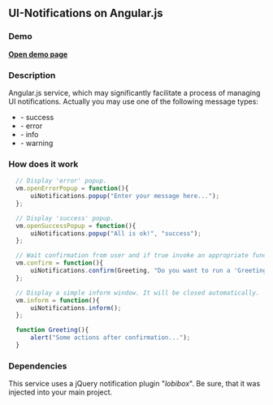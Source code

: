## UI-Notifications on Angular.js

### Demo

<a href="http://asduser.github.io/examples/ui-notifications/index.html"><b>Open demo page</b></a>

### Description

Angular.js service, which may significantly facilitate a process of managing UI notifications.
Actually you may use one of the following message types: 
<ul>
<li> - success </li>
<li> - error </li>
<li> - info </li>
<li> - warning </li>
</ul>

### How does it work

```javascript
  // Display 'error' popup.
  vm.openErrorPopup = function(){
      uiNotifications.popup("Enter your message here...");
  };

  // Display 'success' popup.
  vm.openSuccessPopup = function(){
      uiNotifications.popup("All is ok!", "success");
  };

  // Wait confirmation from user and if true invoke an appropriate function.
  vm.confirm = function(){
      uiNotifications.confirm(Greeting, "Do you want to run a 'Greeting' method?", {title: "Confirm your action!"} );
  };

  // Display a simple inform window. It will be closed automatically.
  vm.inform = function(){
      uiNotifications.inform();
  };

  function Greeting(){
      alert("Some actions after confirmation...");
  }
```

### Dependencies

This service uses a jQuery notification plugin "<i>lobibox</i>". Be sure, that it was injected into your main project.
